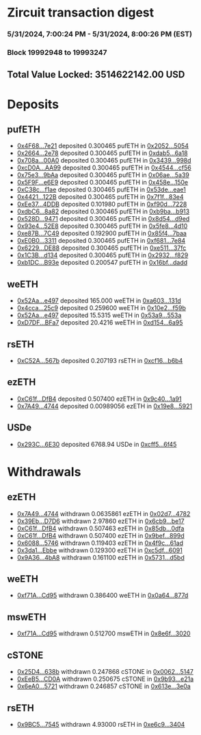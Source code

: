 # Zircuit transaction digest
### 5/31/2024, 7:00:24 PM - 5/31/2024, 8:00:26 PM (EST)
### Block 19992948 to 19993247

## Total Value Locked: 3514622142.00 USD

# Deposits
## pufETH
- [0x4F68...7e21](https://etherscan.io/address/0x4F6893584e54F59cdE17209bF570BF19b6Dc7e21) deposited 0.300465 pufETH in [0x2052...5054](https://etherscan.io/tx/0x4F6893584e54F59cdE17209bF570BF19b6Dc7e21)
- [0x2664...2e78](https://etherscan.io/address/0x26645b268D7626A19241611fcB42812d368e2e78) deposited 0.300465 pufETH in [0xdab5...6a18](https://etherscan.io/tx/0x26645b268D7626A19241611fcB42812d368e2e78)
- [0x708a...00A0](https://etherscan.io/address/0x708a11AF29eAA28637Fd42Fe30aBaa82824800A0) deposited 0.300465 pufETH in [0x3439...998d](https://etherscan.io/tx/0x708a11AF29eAA28637Fd42Fe30aBaa82824800A0)
- [0xcD0A...AA99](https://etherscan.io/address/0xcD0A51e8962c220ce3B5522554223D68a11bAA99) deposited 0.300465 pufETH in [0x4544...cf56](https://etherscan.io/tx/0xcD0A51e8962c220ce3B5522554223D68a11bAA99)
- [0x75e3...9bAa](https://etherscan.io/address/0x75e32deBC4DEf2C854dAF4b8c67604245b639bAa) deposited 0.300465 pufETH in [0x06ae...5a39](https://etherscan.io/tx/0x75e32deBC4DEf2C854dAF4b8c67604245b639bAa)
- [0x5F9F...e6E9](https://etherscan.io/address/0x5F9F72d783e9d08d3557cBa0D3a6D35eD05Ae6E9) deposited 0.300465 pufETH in [0x458e...150e](https://etherscan.io/tx/0x5F9F72d783e9d08d3557cBa0D3a6D35eD05Ae6E9)
- [0xC38c...f1ae](https://etherscan.io/address/0xC38c9C48a12b4228Ea9bDD609E76EeC71765f1ae) deposited 0.300465 pufETH in [0x53de...eae1](https://etherscan.io/tx/0xC38c9C48a12b4228Ea9bDD609E76EeC71765f1ae)
- [0x4421...122B](https://etherscan.io/address/0x44211af53C0DEc1141D821Dc218531A862bf122B) deposited 0.300465 pufETH in [0x7f1f...83e4](https://etherscan.io/tx/0x44211af53C0DEc1141D821Dc218531A862bf122B)
- [0xEe37...4DDB](https://etherscan.io/address/0xEe37aa27ae0f52392A589A8680fEcEE9f26C4DDB) deposited 0.101980 pufETH in [0xf90d...7228](https://etherscan.io/tx/0xEe37aa27ae0f52392A589A8680fEcEE9f26C4DDB)
- [0xdbC6...8a82](https://etherscan.io/address/0xdbC6f9207633db370D79c66Ebf02006951Df8a82) deposited 0.300465 pufETH in [0xb9ba...b913](https://etherscan.io/tx/0xdbC6f9207633db370D79c66Ebf02006951Df8a82)
- [0x528D...9471](https://etherscan.io/address/0x528D1d56B39813b7B31AE4daBA519E87617e9471) deposited 0.300465 pufETH in [0x8d54...d9ed](https://etherscan.io/tx/0x528D1d56B39813b7B31AE4daBA519E87617e9471)
- [0x93e4...52E8](https://etherscan.io/address/0x93e4997B3Eb1A025343b84E7D4c8bB584E5a52E8) deposited 0.300465 pufETH in [0x5fe8...4d10](https://etherscan.io/tx/0x93e4997B3Eb1A025343b84E7D4c8bB584E5a52E8)
- [0xe87B...7C49](https://etherscan.io/address/0xe87Bc2b8b66CC719168ceB2c0082966F61f07C49) deposited 0.192900 pufETH in [0x85f4...7baa](https://etherscan.io/tx/0xe87Bc2b8b66CC719168ceB2c0082966F61f07C49)
- [0xE0B0...3311](https://etherscan.io/address/0xE0B01f0349fca8e444B2799CAA8AB27754423311) deposited 0.300465 pufETH in [0xf681...7e84](https://etherscan.io/tx/0xE0B01f0349fca8e444B2799CAA8AB27754423311)
- [0x6229...DE88](https://etherscan.io/address/0x6229a3106AC0447ADFbb276dFED88d2AD5C9DE88) deposited 0.300465 pufETH in [0xe511...37fc](https://etherscan.io/tx/0x6229a3106AC0447ADFbb276dFED88d2AD5C9DE88)
- [0x1C3B...d134](https://etherscan.io/address/0x1C3B12A3134008c06D3bF4327335481ca326d134) deposited 0.300465 pufETH in [0x2932...f829](https://etherscan.io/tx/0x1C3B12A3134008c06D3bF4327335481ca326d134)
- [0xb1DC...B93e](https://etherscan.io/address/0xb1DCa7d52f4A7501538561467F1C0466FE17B93e) deposited 0.200547 pufETH in [0x16bf...dadd](https://etherscan.io/tx/0xb1DCa7d52f4A7501538561467F1C0466FE17B93e)
## weETH
- [0x52Aa...e497](https://etherscan.io/address/0x52Aa899454998Be5b000Ad077a46Bbe360F4e497) deposited 165.000 weETH in [0xa603...131d](https://etherscan.io/tx/0x52Aa899454998Be5b000Ad077a46Bbe360F4e497)
- [0x4cca...25c9](https://etherscan.io/address/0x4cca1B4F8A7bcD55F86d2E1121ff15E9937825c9) deposited 0.259600 weETH in [0x10e2...f59b](https://etherscan.io/tx/0x4cca1B4F8A7bcD55F86d2E1121ff15E9937825c9)
- [0x52Aa...e497](https://etherscan.io/address/0x52Aa899454998Be5b000Ad077a46Bbe360F4e497) deposited 15.5315 weETH in [0x53a9...553a](https://etherscan.io/tx/0x52Aa899454998Be5b000Ad077a46Bbe360F4e497)
- [0xD7DF...BFa7](https://etherscan.io/address/0xD7DF7E085214743530afF339aFC420c7c720BFa7) deposited 20.4216 weETH in [0xd154...6a95](https://etherscan.io/tx/0xD7DF7E085214743530afF339aFC420c7c720BFa7)
## rsETH
- [0xC52A...567b](https://etherscan.io/address/0xC52A2F987F79d29aE241bb62452ea76264ea567b) deposited 0.207193 rsETH in [0xcf16...b6b4](https://etherscan.io/tx/0xC52A2F987F79d29aE241bb62452ea76264ea567b)
## ezETH
- [0xC61f...DfB4](https://etherscan.io/address/0xC61f261157354Ff062F14b447f78f13FfEddDfB4) deposited 0.507400 ezETH in [0x9c40...1a91](https://etherscan.io/tx/0xC61f261157354Ff062F14b447f78f13FfEddDfB4)
- [0x7A49...4744](https://etherscan.io/address/0x7A493Be5c2ce014cD049Bf178a1ac0Db1B434744) deposited 0.00989056 ezETH in [0x19e8...5921](https://etherscan.io/tx/0x7A493Be5c2ce014cD049Bf178a1ac0Db1B434744)
## USDe
- [0x293C...6E30](https://etherscan.io/address/0x293C6937D8D82e05B01335F7B33FBA0c8e256E30) deposited 6768.94 USDe in [0xcff5...6f45](https://etherscan.io/tx/0x293C6937D8D82e05B01335F7B33FBA0c8e256E30)
# Withdrawals
## ezETH
- [0x7A49...4744](https://etherscan.io/address/0x7A493Be5c2ce014cD049Bf178a1ac0Db1B434744) withdrawn 0.0635861 ezETH in [0x02d7...4782](https://etherscan.io/tx/0x7A493Be5c2ce014cD049Bf178a1ac0Db1B434744)
- [0x39Eb...D7D6](https://etherscan.io/address/0x39Eb32d9637a32bC13DB3DF52C63c66d0b1DD7D6) withdrawn 2.97860 ezETH in [0x6cb9...be17](https://etherscan.io/tx/0x39Eb32d9637a32bC13DB3DF52C63c66d0b1DD7D6)
- [0xC61f...DfB4](https://etherscan.io/address/0xC61f261157354Ff062F14b447f78f13FfEddDfB4) withdrawn 0.507463 ezETH in [0x85db...0dfa](https://etherscan.io/tx/0xC61f261157354Ff062F14b447f78f13FfEddDfB4)
- [0xC61f...DfB4](https://etherscan.io/address/0xC61f261157354Ff062F14b447f78f13FfEddDfB4) withdrawn 0.507400 ezETH in [0x9bef...899d](https://etherscan.io/tx/0xC61f261157354Ff062F14b447f78f13FfEddDfB4)
- [0x6088...5746](https://etherscan.io/address/0x6088acfd504FFec8dbD3f0EAfa41704551135746) withdrawn 0.119403 ezETH in [0x4f9c...61ad](https://etherscan.io/tx/0x6088acfd504FFec8dbD3f0EAfa41704551135746)
- [0x3da1...Ebbe](https://etherscan.io/address/0x3da1239c136Bdb09f2F387Be28769FeDAf5fEbbe) withdrawn 0.129300 ezETH in [0xc5df...6091](https://etherscan.io/tx/0x3da1239c136Bdb09f2F387Be28769FeDAf5fEbbe)
- [0x9A36...4bA8](https://etherscan.io/address/0x9A36288b9c2e49C79a7c66D8A36f56b5958B4bA8) withdrawn 0.161100 ezETH in [0x5731...d5bd](https://etherscan.io/tx/0x9A36288b9c2e49C79a7c66D8A36f56b5958B4bA8)
## weETH
- [0xf71A...Cd95](https://etherscan.io/address/0xf71A7CD0f45c7b959992472fc250B9312b38Cd95) withdrawn 0.386400 weETH in [0x0a64...877d](https://etherscan.io/tx/0xf71A7CD0f45c7b959992472fc250B9312b38Cd95)
## mswETH
- [0xf71A...Cd95](https://etherscan.io/address/0xf71A7CD0f45c7b959992472fc250B9312b38Cd95) withdrawn 0.512700 mswETH in [0x8e6f...3020](https://etherscan.io/tx/0xf71A7CD0f45c7b959992472fc250B9312b38Cd95)
## cSTONE
- [0x25D4...638b](https://etherscan.io/address/0x25D436EB03b79c818ddb94dB3f0e170706Ff638b) withdrawn 0.247868 cSTONE in [0x0062...5147](https://etherscan.io/tx/0x25D436EB03b79c818ddb94dB3f0e170706Ff638b)
- [0xEeB5...CD0A](https://etherscan.io/address/0xEeB5Ab20f9193A2DBdac9677565b98f20b20CD0A) withdrawn 0.250675 cSTONE in [0x9b93...e21a](https://etherscan.io/tx/0xEeB5Ab20f9193A2DBdac9677565b98f20b20CD0A)
- [0x6eA0...5721](https://etherscan.io/address/0x6eA0fB951e8761773f71F124e19C8eE25aEA5721) withdrawn 0.246857 cSTONE in [0x613e...3e0a](https://etherscan.io/tx/0x6eA0fB951e8761773f71F124e19C8eE25aEA5721)
## rsETH
- [0x9BC5...7545](https://etherscan.io/address/0x9BC5A24e84247aC33E0284e46aCA40f779b87545) withdrawn 4.93000 rsETH in [0xe6c9...3404](https://etherscan.io/tx/0x9BC5A24e84247aC33E0284e46aCA40f779b87545)

